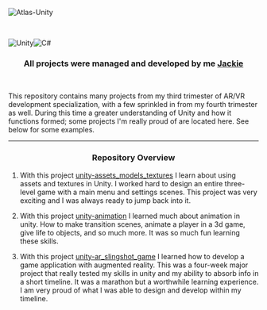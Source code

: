 
![Atlas-Unity](https://github.com/user-attachments/assets/f76d8822-05fb-4a8a-a319-aeb135b60138)

<br>

![Unity](https://img.shields.io/badge/unity-%23000000.svg?style=for-the-badge&logo=unity&logoColor=white)![C#](https://img.shields.io/badge/c%23-%23239120.svg?style=for-the-badge&logo=csharp&logoColor=white)

<h3><p align="center">
All projects were managed and developed by me <a href="https://github.com/Srixx24/">Jackie</a>
</h3></p>

<br>

This repository contains many projects from my third trimester of AR/VR development specialization, with a few sprinkled in from my fourth trimester as well. During this time a greater understanding of Unity and how it functions formed; some projects I'm really proud of are located here. See below for some examples.

---
<center> <h3>Repository Overview</h3> </center>

1. With this project <a href="https://github.com/Srixx24/atlas-unity/tree/main/unity-assets_models_textures">unity-assets_models_textures</a> I learn about using assets and textures in Unity. I worked hard to design an entire three-level game with a main menu and settings scenes. This project was very exciting and I was always ready to jump back into it.

2. With this project <a href="https://github.com/Srixx24/atlas-unity/tree/main/unity-animation">unity-animation</a> I learned much about animation in unity. How to make transition scenes, animate a player in a 3d game, give life to objects, and so much more. It was so much fun learning these skills.

3. With this project <a href="https://github.com/Srixx24/atlas-unity/tree/main/unity-ar_slingshot_game">unity-ar_slingshot_game</a> I learned how to develop a game application with augmented reality. This was a four-week major project that really tested my skills in unity and my ability to absorb info in a short timeline. It was a marathon but a worthwhile learning experience. I am very proud of what I was able to design and develop within my timeline.
